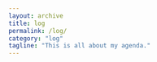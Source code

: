```yaml
---
layout: archive
title: log
permalink: /log/
category: "log"
tagline: "This is all about my agenda."
---
```


